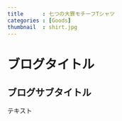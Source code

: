 ```yaml
---
title      : 七つの大罪モチーフTシャツ
categories : [Goods]
thumbnail  : shirt.jpg
---
```


# ブログタイトル
## ブログサブタイトル

テキスト